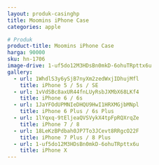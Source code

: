 ```yaml
---
layout: produk-casinghp
title: Moomins iPhone Case
categories: apple

# Produk
product-title: Moomins iPhone Case
harga: 90000
sku: hn-1706
image-drive: 1-uf5do12M3HDsBn0mkD-6ohuTRpttx6u
gallery:
  - url: 1WhdlS3y6ySjB7nyXm2zedWxjIDhujMfl
    title: iPhone 5 / 5s / SE
  - url: 1vVdSBc8axUR44fnLUyRsbJXMbX68LKf4
    title: iPhone 6 / 6s
  - url: 1JaYFOdUPMNIeDHQU9HwI1HRXMGjbMNpl
    title: iPhone 6 Plus / 6s Plus
  - url: 1lYqxq-9tEljeaQVSVykX4tpFpRQXrqZe
    title: iPhone 7 / 8
  - url: 18LeKzBPdbah0JP7To3JCevt8RRgcO22F
    title: iPhone 7 Plus / 8 Plus
  - url: 1-uf5do12M3HDsBn0mkD-6ohuTRpttx6u
    title: iPhone X
---
```

